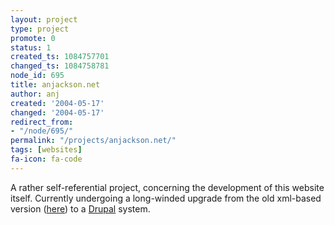 ```yaml
---
layout: project
type: project
promote: 0
status: 1
created_ts: 1084757701
changed_ts: 1084758781
node_id: 695
title: anjackson.net
author: anj
created: '2004-05-17'
changed: '2004-05-17'
redirect_from:
- "/node/695/"
permalink: "/projects/anjackson.net/"
tags: [websites]
fa-icon: fa-code
---
```

A rather self-referential project, concerning the development of this website itself.  Currently undergoing a long-winded upgrade from the old xml-based version (<a href="http://anjackson.net/old-site/public_html/">here</a>) to a <a href="http://www.drupal.org/">Drupal</a> system.
